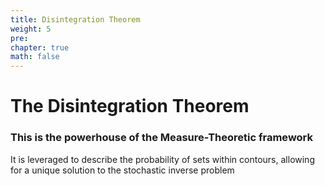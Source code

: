 ```yaml
---
title: Disintegration Theorem
weight: 5
pre: 
chapter: true 
math: false
---
```


# The Disintegration Theorem

### This is the powerhouse of the Measure-Theoretic framework

It is leveraged to describe the probability of sets within contours, allowing for a unique solution to the stochastic inverse problem